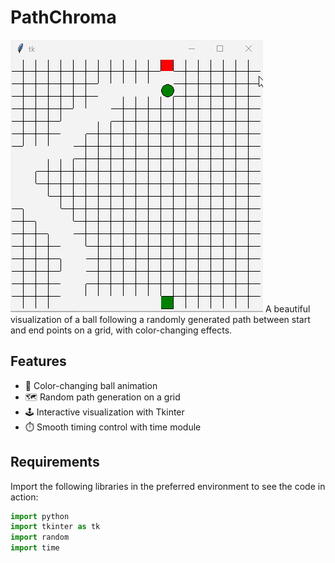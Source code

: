 # PathChroma

![Demo](PathChroma.gif)
A beautiful visualization of a ball following a randomly generated path between start and end points on a grid, with color-changing effects.

## Features

- 🎨 Color-changing ball animation
- 🗺️ Random path generation on a grid
- 🕹️ Interactive visualization with Tkinter
- ⏱️ Smooth timing control with time module

## Requirements

Import the following libraries in the preferred environment to see the code in action:
```python
import python
import tkinter as tk  
import random         
import time     